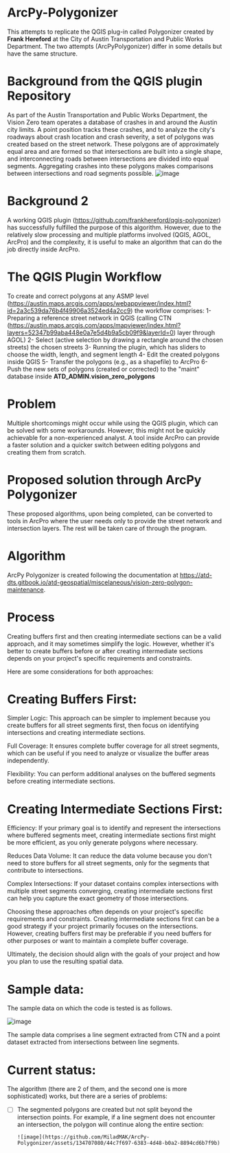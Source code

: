# ArcPy-Polygonizer
This attempts to replicate the QGIS plug-in called Polygonizer created by **Frank Hereford** at the City of Austin Transportation and Public Works Department. The two attempts (ArcPyPolygonizer) differ in some details but have the same structure.
# Background from the QGIS plugin Repository 
As part of the Austin Transportation and Public Works Department, the Vision Zero team operates a database of crashes in and around the Austin city limits. A point position tracks these crashes, and to analyze the city's roadways about crash location and crash severity, a set of polygons was created based on the street network. These polygons are of approximately equal area and are formed so that intersections are built into a single shape, and interconnecting roads between intersections are divided into equal segments. Aggregating crashes into these polygons makes comparisons between intersections and road segments possible.
![image](https://github.com/MiladMAK/ArcPy-Polygonizer/assets/134707080/7754d195-e970-4cea-8100-b7dea01b473e)

# Background 2
A working QGIS plugin (https://github.com/frankhereford/qgis-polygonizer) has successfully fulfilled the purpose of this algorithm. However, due to the relatively slow processing and multiple platforms involved (QGIS, AGOL, ArcPro) and the complexity, it is useful to make an algorithm that can do the job directly inside ArcPro.
# The QGIS Plugin Workflow
To create and correct polygons at any ASMP level (https://austin.maps.arcgis.com/apps/webappviewer/index.html?id=2a3c539da76b4f49906a3524ed4a2cc9) the workflow comprises:
1- Preparing a reference street network in QGIS (calling CTN (https://austin.maps.arcgis.com/apps/mapviewer/index.html?layers=52347b99aba448e0a7e5d4b9a5cb09f9&layerId=0) layer through AGOL)
2- Select (active selection by drawing a rectangle around the chosen streets) the chosen streets
3- Running the plugin, which has sliders to choose the width, length, and segment length
4- Edit the created polygons inside QGIS
5- Transfer the polygons (e.g., as a shapefile) to ArcPro 
6- Push the new sets of polygons (created or corrected) to the "maint" database inside **ATD_ADMIN.vision_zero_polygons**

 # Problem
Multiple shortcomings might occur while using the QGIS plugin, which can be solved with some workarounds. However, this might not be quickly achievable for a non-experienced analyst. A tool inside ArcPro can provide a faster solution and a quicker switch between editing polygons and creating them from scratch.

# Proposed solution through ArcPy Polygonizer
These proposed algorithms, upon being completed, can be converted to tools in ArcPro where the user needs only to provide the street network and intersection layers. The rest will be taken care of through the program.

# Algorithm 
ArcPy Polygonizer is created following the documentation at https://atd-dts.gitbook.io/atd-geospatial/miscelaneous/vision-zero-polygon-maintenance.


# Process
Creating buffers first and then creating intermediate sections can be a valid approach, and it may sometimes simplify the logic. However, whether it's better to create buffers before or after creating intermediate sections depends on your project's specific requirements and constraints.

Here are some considerations for both approaches:

# Creating Buffers First:

Simpler Logic: This approach can be simpler to implement because you create buffers for all street segments first, then focus on identifying intersections and creating intermediate sections.

Full Coverage: It ensures complete buffer coverage for all street segments, which can be useful if you need to analyze or visualize the buffer areas independently.

Flexibility: You can perform additional analyses on the buffered segments before creating intermediate sections.

# Creating Intermediate Sections First:

Efficiency: If your primary goal is to identify and represent the intersections where buffered segments meet, creating intermediate sections first might be more efficient, as you only generate polygons where necessary.

Reduces Data Volume: It can reduce the data volume because you don't need to store buffers for all street segments, only for the segments that contribute to intersections.

Complex Intersections: If your dataset contains complex intersections with multiple street segments converging, creating intermediate sections first can help you capture the exact geometry of those intersections.

Choosing these approaches often depends on your project's specific requirements and constraints. Creating intermediate sections first can be a good strategy if your project primarily focuses on the intersections. However, creating buffers first may be preferable if you need buffers for other purposes or want to maintain a complete buffer coverage.

Ultimately, the decision should align with the goals of your project and how you plan to use the resulting spatial data.

# Sample data:

The sample data on which the code is tested is as follows. 

![image](https://github.com/MiladMAK/ArcPy-Polygonizer/assets/134707080/d272105b-36aa-4933-94e7-6b796e54b241)

The sample data comprises a line segment extracted from CTN and a point dataset extracted from intersections between line segments.

# Current status:
The algorithm (there are 2 of them, and the second one is more sophisticated) works, but there are a series of problems:
- [ ] The segmented polygons are created but not split beyond the intersection points. For example, if a line segment does not encounter an intersection, the polygon will continue along the entire section:
      
      ![image](https://github.com/MiladMAK/ArcPy-Polygonizer/assets/134707080/44c7f697-6383-4d48-b0a2-8894cd6b7f9b)
